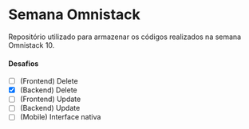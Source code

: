 # Semana Omnistack

Repositório utilizado para armazenar os códigos realizados na semana Omnistack 10.

#### Desafios

- [ ] (Frontend) Delete
- [x] (Backend)  Delete
- [ ] (Frontend) Update
- [ ] (Backend)  Update
- [ ] (Mobile)   Interface nativa
